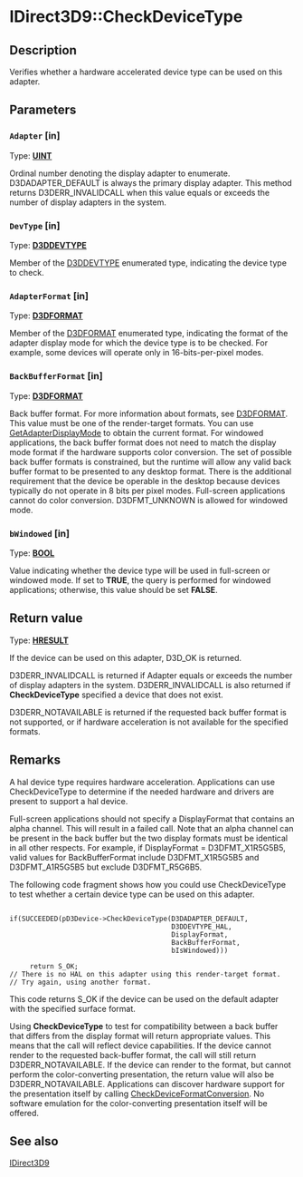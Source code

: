 # IDirect3D9::CheckDeviceType

## Description

Verifies whether a hardware accelerated device type can be used on this adapter.

## Parameters

### `Adapter` [in]

Type: **[UINT](https://learn.microsoft.com/windows/desktop/WinProg/windows-data-types)**

Ordinal number denoting the display adapter to enumerate. D3DADAPTER_DEFAULT is always the primary display adapter. This method returns D3DERR_INVALIDCALL when this value equals or exceeds the number of display adapters in the system.

### `DevType` [in]

Type: **[D3DDEVTYPE](https://learn.microsoft.com/windows/desktop/direct3d9/d3ddevtype)**

Member of the [D3DDEVTYPE](https://learn.microsoft.com/windows/desktop/direct3d9/d3ddevtype) enumerated type, indicating the device type to check.

### `AdapterFormat` [in]

Type: **[D3DFORMAT](https://learn.microsoft.com/windows/desktop/direct3d9/d3dformat)**

Member of the [D3DFORMAT](https://learn.microsoft.com/windows/desktop/direct3d9/d3dformat) enumerated type, indicating the format of the adapter display mode for which the device type is to be checked. For example, some devices will operate only in 16-bits-per-pixel modes.

### `BackBufferFormat` [in]

Type: **[D3DFORMAT](https://learn.microsoft.com/windows/desktop/direct3d9/d3dformat)**

Back buffer format. For more information about formats, see [D3DFORMAT](https://learn.microsoft.com/windows/desktop/direct3d9/d3dformat). This value must be one of the render-target formats. You can use [GetAdapterDisplayMode](https://learn.microsoft.com/windows/desktop/api/d3d9/nf-d3d9-idirect3d9-getadapterdisplaymode) to obtain the current format.
For windowed applications, the back buffer format does not need to match the display mode format if the hardware supports color conversion. The set of possible back buffer formats is constrained, but the runtime will allow any valid back buffer format to be presented to any desktop format. There is the additional requirement that the device be operable in the desktop because devices typically do not operate in 8 bits per pixel modes.
Full-screen applications cannot do color conversion.
D3DFMT_UNKNOWN is allowed for windowed mode.

### `bWindowed` [in]

Type: **[BOOL](https://learn.microsoft.com/windows/desktop/WinProg/windows-data-types)**

Value indicating whether the device type will be used in full-screen or windowed mode. If set to **TRUE**, the query is performed for windowed applications; otherwise, this value should be set **FALSE**.

## Return value

Type: **[HRESULT](https://learn.microsoft.com/windows/win32/com/structure-of-com-error-codes)**

If the device can be used on this adapter, D3D_OK is returned.

 D3DERR_INVALIDCALL is returned if Adapter equals or exceeds the number of display adapters in the system. D3DERR_INVALIDCALL is also returned if **CheckDeviceType** specified a device that does not exist.

 D3DERR_NOTAVAILABLE is returned if the requested back buffer format is not supported, or if hardware acceleration is not available for the specified formats.

## Remarks

A hal device type requires hardware acceleration. Applications can use CheckDeviceType to determine if the needed hardware and drivers are present to support a hal device.

Full-screen applications should not specify a DisplayFormat that contains an alpha channel. This will result in a failed call. Note that an alpha channel can be present in the back buffer but the two display formats must be identical in all other respects. For example, if DisplayFormat = D3DFMT_X1R5G5B5, valid values for BackBufferFormat include D3DFMT_X1R5G5B5 and D3DFMT_A1R5G5B5 but exclude D3DFMT_R5G6B5.

The following code fragment shows how you could use CheckDeviceType to test whether a certain device type can be used on this adapter.

```

if(SUCCEEDED(pD3Device->CheckDeviceType(D3DADAPTER_DEFAULT,
                                        D3DDEVTYPE_HAL,
                                        DisplayFormat,
                                        BackBufferFormat,
                                        bIsWindowed)))

     return S_OK;
// There is no HAL on this adapter using this render-target format.
// Try again, using another format.

```

This code returns S_OK if the device can be used on the default adapter with the specified surface format.

Using **CheckDeviceType** to test for compatibility between a back buffer that differs from the display format will return appropriate values. This means that the call will reflect device capabilities. If the device cannot render to the requested back-buffer format, the call will still return D3DERR_NOTAVAILABLE. If the device can render to the format, but cannot perform the color-converting presentation, the return value will also be D3DERR_NOTAVAILABLE. Applications can discover hardware support for the presentation itself by calling [CheckDeviceFormatConversion](https://learn.microsoft.com/windows/desktop/api/d3d9/nf-d3d9-idirect3d9-checkdeviceformatconversion). No software emulation for the color-converting presentation itself will be offered.

## See also

[IDirect3D9](https://learn.microsoft.com/windows/desktop/api/d3d9helper/nn-d3d9helper-idirect3d9)